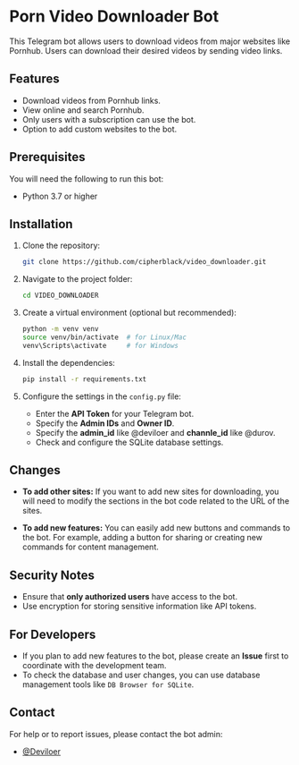 
# Porn Video Downloader Bot

This Telegram bot allows users to download videos from major websites like Pornhub. Users can download their desired videos by sending video links.

## Features

- Download videos from Pornhub links.
- View online and search Pornhub.
- Only users with a subscription can use the bot.
- Option to add custom websites to the bot.

## Prerequisites

You will need the following to run this bot:

- Python 3.7 or higher

## Installation

1. Clone the repository:
   ```bash
   git clone https://github.com/cipherblack/video_downloader.git
   ```
   
2. Navigate to the project folder:
   ```bash
   cd VIDEO_DOWNLOADER
   ```

3. Create a virtual environment (optional but recommended):
   ```bash
   python -m venv venv
   source venv/bin/activate  # for Linux/Mac
   venv\Scripts\activate     # for Windows
   ```

4. Install the dependencies:
   ```bash
   pip install -r requirements.txt
   ```

5. Configure the settings in the `config.py` file:
   - Enter the **API Token** for your Telegram bot.
   - Specify the **Admin IDs** and **Owner ID**.
   - Specify the **admin_id** like @deviloer and **channle_id** like @durov.
   - Check and configure the SQLite database settings.

## Changes

- **To add other sites:** If you want to add new sites for downloading, you will need to modify the sections in the bot code related to the URL of the sites.
  
- **To add new features:** You can easily add new buttons and commands to the bot. For example, adding a button for sharing or creating new commands for content management.

## Security Notes

- Ensure that **only authorized users** have access to the bot.
- Use encryption for storing sensitive information like API tokens.

## For Developers

- If you plan to add new features to the bot, please create an **Issue** first to coordinate with the development team.
- To check the database and user changes, you can use database management tools like `DB Browser for SQLite`.

## Contact

For help or to report issues, please contact the bot admin:
- [@Deviloer](https://t.me/deviloer)
